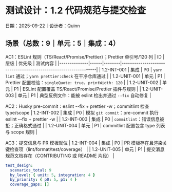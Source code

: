 # 测试设计：1.2 代码规范与提交检查

日期：2025-09-22｜设计者：Quinn

## 场景（总数：9｜单元：5｜集成：4）

AC1：ESLint 规则（TS/React/Promise/Prettier）；Prettier 单引号/120 列
| ID           | 层级 | 优先级 | 测试内容                                                        |
|--------------|------|--------|-----------------------------------------------------------------|
| 1.2-INT-001  | 集成 | P0     | `yarn lint` 通过；`yarn prettier:check` 在干净仓库通过           |
| 1.2-UNIT-001 | 单元 | P1     | Prettier 配置校验：`singleQuote: true`、`printWidth: 120`        |
| 1.2-UNIT-002 | 单元 | P1     | ESLint 配置覆盖 TS/React/Promise/Prettier 插件与规则            |
| 1.2-UNIT-003 | 单元 | P1     | 典型反例文件：能被 eslint 检出并通过 `--fix` 自动修复            |

AC2：Husky pre-commit：eslint --fix + prettier -w；commitlint 检查 type/scope
| 1.2-INT-002  | 集成 | P0     | 模拟 `git commit`：pre-commit 执行 eslint --fix + prettier -w    |
| 1.2-INT-003  | 集成 | P0     | `commitlint`：错误信息被拒；正确格式通过                        |
| 1.2-UNIT-004 | 单元 | P1     | commitlint 配置包含 type 列表与 scope 规则                      |

AC3：提交信息与 PR 模板就位
| 1.2-INT-004  | 集成 | P0     | PR 模板存在且渲染关键检查项（lint/format/test/coverage）         |
| 1.2-UNIT-005 | 单元 | P1     | 提交消息规范文档存在（CONTRIBUTING 或 README 片段）              |

```yaml
test_design:
  scenarios_total: 9
  by_level: { unit: 5, integration: 4 }
  by_priority: { p0: 5, p1: 4 }
  coverage_gaps: []
```

